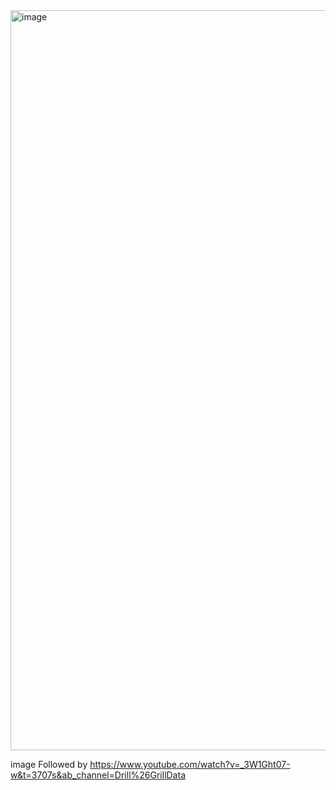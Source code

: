 <img width="1184" alt="image" src="https://github.com/KristenJiang929/powerbi/assets/167873888/8c721a7b-fad4-4c72-91b2-1adeba93b07e">


image Followed by https://www.youtube.com/watch?v=_3W1Ght07-w&t=3707s&ab_channel=Drill%26GrillData
